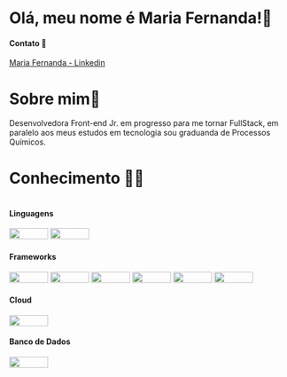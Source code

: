 <h1> Olá, meu nome é Maria Fernanda!🌻</h1> 

<h4>Contato 📧 </h4>
<a href='https://www.linkedin.com/in/maria-fernanda-lanconi/'>Maria Fernanda - Linkedin</a>

<h1>Sobre mim👩</h1>
<p>Desenvolvedora Front-end Jr. em progresso para me tornar FullStack, em paralelo aos meus estudos em tecnologia sou graduanda de Processos Químicos.</p>
<h1> Conhecimento 👩‍💻</h1> 

<div style='display: inline-block'>
  <h4>Linguagens</h4>
  <img width=70px height=20px src='https://img.shields.io/badge/TypeScript-007ACC?style=for-the-badge&logo=typescript&logoColor=white'>
  <img width=70px height=20px src='https://img.shields.io/badge/JavaScript-323330?style=for-the-badge&logo=javascript&logoColor=F7DF1E'>
  <br>
  <h4>Frameworks</h4>
  <img width=70px height=20px src='https://img.shields.io/badge/Express.js-000000?style=for-the-badge&logo=express&logoColor=white'>
  <img width=70px height=20px src='https://img.shields.io/badge/Material%20UI-007FFF?style=for-the-badge&logo=mui&logoColor=white'>
  <img width=70px height=20px src='https://img.shields.io/badge/Node.js-339933?style=for-the-badge&logo=nodedotjs&logoColor=white'>
  <img width=70px height=20px src='https://img.shields.io/badge/Postman-FF6C37?style=for-the-badge&logo=Postman&logoColor=white'>
  <img width=70px height=20px src='https://img.shields.io/badge/React-20232A?style=for-the-badge&logo=react&logoColor=61DAFB'>
  <img width=70px height=20px src='https://img.shields.io/badge/React_Router-CA4245?style=for-the-badge&logo=react-router&logoColor=white'>
  <br>
  <h4>Cloud</h4>
  <img width=70px height=20px src='https://img.shields.io/badge/Heroku-430098?style=for-the-badge&logo=heroku&logoColor=white'>
  <br>
  <h4>Banco de Dados</h4>
  <img width=70px height=20px src='https://img.shields.io/badge/MySQL-005C84?style=for-the-badge&logo=mysql&logoColor=white'>
  
</div>


